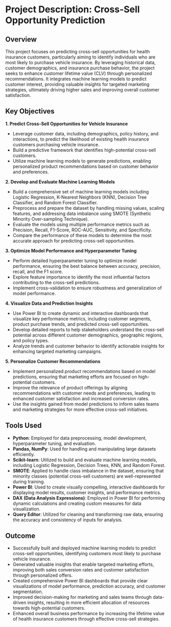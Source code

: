 # Project Description: Cross-Sell Opportunity Prediction

## **Overview**
This project focuses on predicting cross-sell opportunities for health insurance customers, particularly aiming to identify individuals who are most likely to purchase vehicle insurance. By leveraging historical data, customer demographics, and insurance purchase behavior, the project seeks to enhance customer lifetime value (CLV) through personalized recommendations. It integrates machine learning models to predict customer interest, providing valuable insights for targeted marketing strategies, ultimately driving higher sales and improving overall customer satisfaction.

## **Key Objectives**

**1. Predict Cross-Sell Opportunities for Vehicle Insurance**
  - Leverage customer data, including demographics, policy history, and interactions, to predict the likelihood of existing health insurance customers purchasing vehicle insurance.
  - Build a predictive framework that identifies high-potential cross-sell customers.
  - Utilize machine learning models to generate predictions, enabling personalized product recommendations based on customer behavior and preferences.

**2. Develop and Evaluate Machine Learning Models**
  - Build a comprehensive set of machine learning models including Logistic Regression, K-Nearest Neighbors (KNN), Decision Tree Classifier, and Random Forest Classifier.
  - Preprocess and prepare the dataset by handling missing values, scaling features, and addressing data imbalance using SMOTE (Synthetic Minority Over-sampling Technique).
  - Evaluate the models using multiple performance metrics such as Precision, Recall, F1-Score, ROC-AUC, Sensitivity, and Specificity.
  - Compare the performance of these models to determine the most accurate approach for predicting cross-sell opportunities.

**3. Optimize Model Performance and Hyperparameter Tuning**
  - Perform detailed hyperparameter tuning to optimize model performance, ensuring the best balance between accuracy, precision, recall, and the F1 score.
  - Explore feature importance to identify the most influential factors contributing to the cross-sell predictions.
  - Implement cross-validation to ensure robustness and generalization of model performance.

**4. Visualize Data and Prediction Insights**
  - Use Power BI to create dynamic and interactive dashboards that visualize key performance metrics, including customer segments, product purchase trends, and predicted cross-sell opportunities.
  - Develop detailed reports to help stakeholders understand the cross-sell potential across different customer demographics, geographic regions, and policy types.
  - Analyze trends and customer behavior to identify actionable insights for enhancing targeted marketing campaigns.

**5. Personalize Customer Recommendations**
  - Implement personalized product recommendations based on model predictions, ensuring that marketing efforts are focused on high-potential customers.
  - Improve the relevance of product offerings by aligning recommendations with customer needs and preferences, leading to enhanced customer satisfaction and increased conversion rates.
  - Use the insights gained from model predictions to inform sales teams and marketing strategies for more effective cross-sell initiatives.

## **Tools Used**

  - **Python**: Employed for data preprocessing, model development, hyperparameter tuning, and evaluation.
  - **Pandas, NumPy**: Used for handling and manipulating large datasets efficiently.
  - **Scikit-learn**: Utilized to build and evaluate machine learning models, including Logistic Regression, Decision Trees, KNN, and Random Forest.
  - **SMOTE**: Applied to handle class imbalance in the dataset, ensuring that minority classes (potential cross-sell customers) are well-represented during training.
  - **Power BI**: Used to create visually compelling, interactive dashboards for displaying model results, customer insights, and performance metrics.
  - **DAX (Data Analysis Expressions)**: Employed in Power BI for performing dynamic calculations and creating custom measures for data visualization.
  - **Query Editor**: Utilized for cleaning and transforming raw data, ensuring the accuracy and consistency of inputs for analysis.

## **Outcome**
  - Successfully built and deployed machine learning models to predict cross-sell opportunities, identifying customers most likely to purchase vehicle insurance.
  - Generated valuable insights that enable targeted marketing efforts, improving both sales conversion rates and customer satisfaction through personalized offers.
  - Created comprehensive Power BI dashboards that provide clear visualizations of model performance, prediction accuracy, and customer segmentation.
  - Improved decision-making for marketing and sales teams through data-driven insights, resulting in more efficient allocation of resources towards high-potential customers.
  - Enhanced overall business performance by increasing the lifetime value of health insurance customers through effective cross-sell strategies.
